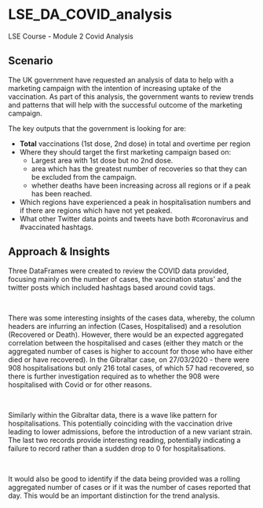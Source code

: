 # LSE_DA_COVID_analysis
LSE Course - Module 2 Covid Analysis

<h2>Scenario</h2>

The UK government have requested an analysis of data to help with a marketing campaign with the intention of increasing uptake of the vaccination.
As part of this analysis, the government wants to review trends and patterns that will help with the successful outcome of the marketing campaign.

The key outputs that the government is looking for are:<br>

- <b>Total</b> vaccinations (1st dose, 2nd dose) in total and overtime per region<br>
- Where they should target the first marketing campaign based on: <br>
  -  Largest area with 1st dose but no 2nd dose.<br>
  -  area which has the greatest number of recoveries so that they can be excluded from the campaign. <br>
  -  whether deaths have been increasing across all regions or if a peak has been reached.<br> 
-  Which regions have experienced a peak in hospitalisation numbers and if there are regions which have not yet peaked.
-  What other Twitter data points and tweets have both #coronavirus and #vaccinated hashtags.
  
<h2>Approach & Insights</h2>

<p>Three DataFrames were created to review the COVID data provided, focusing mainly on the number of cases, the vaccination status' and the twitter posts which included hashtags based around covid tags.</p> <br>
<p>There was some interesting insights of the cases data, whereby, the column headers are infurring an infection (Cases, Hospitalised) and a resolution (Recovered or Death). However, there would be an expected aggregated correlation between the hospitalised and cases (either they match or the aggregated number of cases is higher to account for those who have either died or have recovered). In the Gibraltar case, on 27/03/2020 - there were 908 hospitalisations but only 216 total cases, of which 57 had recovered, so there is further investigation required as to whether the 908 were hospitalised with Covid or for other reasons.</p><br>
<p>Similarly within the Gibraltar data, there is a wave like pattern for hospitalisations. This potentially coinciding with the vaccination drive leading to lower admissions, before the introduction of a new variant strain. The last two records provide interesting reading, potentially indicating a failure to record rather than a sudden drop to 0 for hospitalisations.</p><br>
<p>It would also be good to identify if the data being provided was a rolling aggregated number of cases or if it was the number of cases reported that day. This would be an important distinction for the trend analysis.</p>


